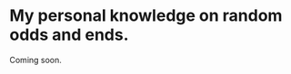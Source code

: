 <html>
  <body>
  <h1>My personal knowledge on random odds and ends.</h1>
  <p>Coming soon.</p>
  </body>
 </html>
